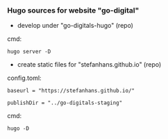 ### Hugo sources for website "go-digital"

- develop under "go-digitals-hugo" (repo)

cmd:

    hugo server -D

- create static files for "stefanhans.github.io" (repo)

config.toml:

    baseurl = "https://stefanhans.github.io/"

    publishDir = "../go-digitals-staging"

cmd:

    hugo -D

